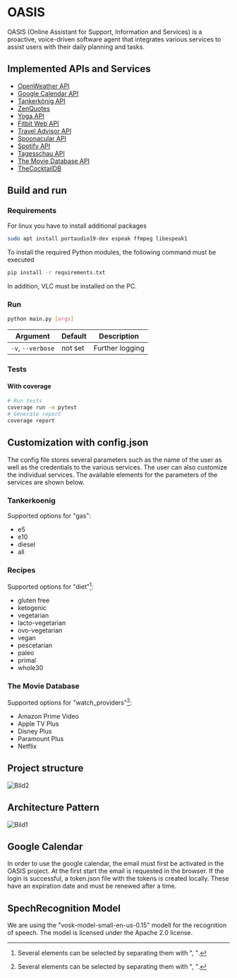 # OASIS

OASIS (Online Assistant for Support, Information and Services) is a proactive, voice-driven software agent that integrates various services to assist users with their daily planning and tasks. 

## Implemented APIs and Services
* [OpenWeather API](https://openweathermap.org/api)
* [Google Calendar API](https://developers.google.com/calendar/api/guides/overview)
* [Tankerkönig API](https://creativecommons.tankerkoenig.de/)
* [ZenQuotes](https://zenquotes.io/)
* [Yoga API](https://github.com/alexcumplido/yoga-api)
* [Fitbit Web API](https://dev.fitbit.com/build/reference/web-api/)
* [Travel Advisor API](https://rapidapi.com/apidojo/api/travel-advisor)
* [Spoonacular API](https://spoonacular.com/food-api/docs)
* [Spotify API](https://developer.spotify.com/documentation/web-api)
* [Tagesschau API](https://tagesschau.api.bund.dev/)
* [The Movie Database API](https://developers.themoviedb.org/3/getting-started/introduction)
* [TheCocktailDB](https://www.thecocktaildb.com/api.php)

## Build and run

### Requirements

For linux you have to install additional packages

```bash
sudo apt install portaudio19-dev espeak ffmpeg libespeak1
```

To install the required Python modules, the following command must be executed

```bash
pip install -r requirements.txt
```

In addition, VLC must be installed on the PC.

### Run

```bash
python main.py [args]
```

| Argument          | Default | Description     |
| ----------------- | ------- | --------------- |
| `-v`, `--verbose` | not set | Further logging |

### Tests

#### With coverage

```bash
# Run tests
coverage run -m pytest
# Generate report
coverage report
```

## Customization with config.json

The config file stores several parameters such as the name of the user as well as the credentials to the various services. The user can also customize the individual services. The available elements for the parameters of the services are shown below.

### Tankerkoenig

Supported options for "gas":
- e5
- e10
- diesel
- all

### Recipes

Supported options for "diet"[^1]:
- gluten free
- ketogenic
- vegetarian
- lacto-vegetarian
- ovo-vegetarian
- vegan
- pescetarian
- paleo
- primal
- whole30

### The Movie Database

Supported options for "watch_providers"[^1]:
- Amazon Prime Video
- Apple TV Plus
- Disney Plus
- Paramount Plus
- Netflix

## Project structure

![Bild2](https://user-images.githubusercontent.com/88625959/233072761-560f099d-7b1f-4fab-adf9-3535b21e2484.svg)

## Architecture Pattern

![Bild1](https://user-images.githubusercontent.com/88625959/233072883-620d991b-8e61-4b1f-adda-c23163224a90.png)

## Google Calendar

In order to use the google calendar, the email must first be activated in the OASIS project. 
At the first start the email is requested in the browser. 
If the login is successful, a token.json file with the tokens is created locally. 
These have an expiration date and must be renewed after a time.

## SpechRecognition Model

We are using the "vosk-model-small-en-us-0.15" modell for the recognition of speech. The model is licensed under the Apache 2.0 license.


[^1]: Several elements can be selected by separating them with ", ".
